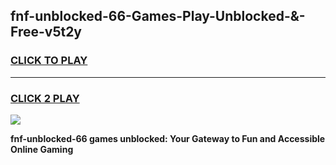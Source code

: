 
## fnf-unblocked-66-Games-Play-Unblocked-&-Free-v5t2y
<h3>
<a href="https://premium76.site?title=fnf-unblocked-66&ref=24A">CLICK TO PLAY</a></h3>
<hr>

<h3>
<a href="https://premium76.site?title=fnf-unblocked-66&ref=24A">CLICK 2 PLAY</a>
  
</h3>

<a href="https://premium76.site?title=fnf-unblocked-66&ref=24A"><img src="https://clearcache.store/games.png"></a>


**fnf-unblocked-66 games unblocked: Your Gateway to Fun and Accessible Online Gaming**
